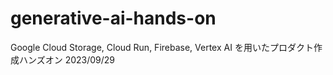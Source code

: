 # generative-ai-hands-on
Google Cloud Storage, Cloud Run, Firebase, Vertex AI を用いたプロダクト作成ハンズオン 2023/09/29
